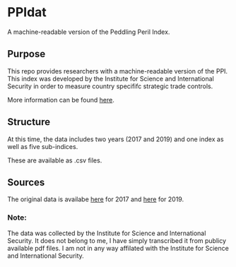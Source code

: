 # PPIdat
A machine-readable version of the Peddling Peril Index.

## Purpose
This repo provides researchers with a machine-readable version of the PPI. This index was developed by the Institute for Science and International Security in order to measure country specififc strategic trade controls.

More information can be found [here](https://isis-online.org/ppi/).

## Structure
At this time, the data includes two years (2017 and 2019) and one index as well as five sub-indices.

These are available as .csv files.

## Sources

The original data is availabe [here](https://isis-online.org/ppi/detail/peddling-peril-index-ppi-2017/) for 2017 and [here](https://isis-online.org/ppi/detail/peddling-peril-index-for-2019/) for 2019.

### Note:
The data was collected by the Institute for Science and International Security. It does not belong to me, I have simply transcribed it from publicy available pdf files. I am not in any way affilated with the Institute for Science and International Security.
